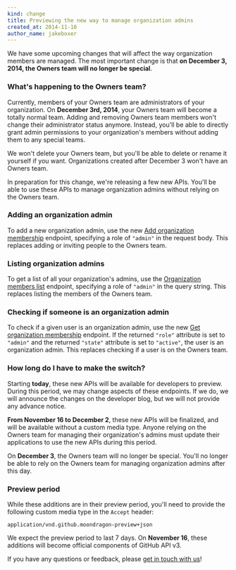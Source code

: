```yaml
---
kind: change
title: Previewing the new way to manage organization admins
created_at: 2014-11-10
author_name: jakeboxer
---
```

We have some upcoming changes that will affect the way organization members are managed. The most important change is that **on December 3, 2014, the Owners team will no longer be special**.

### What's happening to the Owners team?

Currently, members of your Owners team are administrators of your organization. On **December 3rd, 2014**, your Owners team will become a totally normal team. Adding and removing Owners team members won't change their administrator status anymore. Instead, you'll be able to directly grant admin permissions to your organization's members without adding them to any special teams.

We won't delete your Owners team, but you'll be able to delete or rename it yourself if you want. Organizations created after December 3 won't have an Owners team.

In preparation for this change, we're releasing a few new APIs. You'll be able to use these APIs to manage organization admins without relying on the Owners team.

### Adding an organization admin

To add a new organization admin, use the new [Add organization membership][add-org-membership] endpoint, specifying a role of `"admin"` in the request body. This replaces adding or inviting people to the Owners team.

### Listing organization admins

To get a list of all your organization's admins, use the [Organization members list][list-org-members] endpoint, specifying a role of `"admin"` in the query string. This replaces listing the members of the Owners team.

### Checking if someone is an organization admin

To check if a given user is an organization admin, use the new [Get organization membership][get-org-membership] endpoint. If the returned `"role"` attribute is set to `"admin"` and the returned `"state"` attribute is set to `"active"`, the user is an organization admin. This replaces checking if a user is on the Owners team.

### How long do I have to make the switch?

Starting **today**, these new APIs will be available for developers to preview. During this period, we may change aspects of these endpoints. If we do, we will announce the changes on the developer blog, but we will not provide any advance notice.

**From November 16 to December 2**, these new APIs will be finalized, and will be available without a custom media type. Anyone relying on the Owners team for managing their organization's admins must update their applications to use the new APIs during this period.

On **December 3**, the Owners team will no longer be special. You'll no longer be able to rely on the Owners team for managing organization admins after this day.

### Preview period

While these additions are in their preview period, you'll need to provide the following custom media type in the `Accept` header:

    application/vnd.github.moondragon-preview+json

We expect the preview period to last 7 days. On **November 16**, these additions will become official components of GitHub API v3.

If you have any questions or feedback, please [get in touch with us][contact]!

[contact]: https://github.com/contact?form[subject]=Organization+Admin+Pre-release+Preview
[add-org-membership]: /v3/orgs/members/#add-or-update-organization-membership
[list-org-members]: /v3/orgs/members/#members-list
[get-org-membership]: /v3/orgs/members/#get-organization-membership

